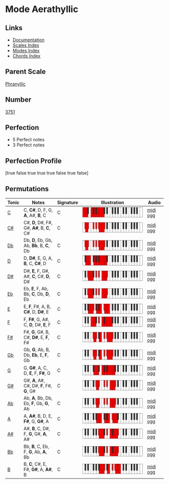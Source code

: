 # Mode Aerathyllic

## Links

- [Documentation](index.md)
- [Scales Index](Scales.md)
- [Modes Index](Modes.md)
- [Chords Index](Chords.md)

## Parent Scale

[Phranyllic](ScalePhranyllic.md)

## Number

[3751](https://ianring.com/musictheory/scales/3751)

## Perfection

- 5 Perfect notes
- 3 Perfect notes

## Perfection Profile

[true false true true true false true false]

## Permutations

| Tonic | Notes | Signature | Illustration | Audio |
|-------|-------|-----------|--------------|-------|
| [C](ModeCNaturalAerathyllic.md) | C, **C#**, D, F, G, **A**, A#, **B**, C | C | ![CNaturalAerathyllic](ModeCNaturalAerathyllic.png) | [midi](ModeCNaturalAerathyllic.mid) [ogg](ModeCNaturalAerathyllic.ogg) |
| [C#](ModeCSharpAerathyllic.md) | C#, **D**, D#, F#, G#, **A#**, B, **C**, C# | C | ![CSharpAerathyllic](ModeCSharpAerathyllic.png) | [midi](ModeCSharpAerathyllic.mid) [ogg](ModeCSharpAerathyllic.ogg) |
| [Db](ModeDFlatAerathyllic.md) | Db, **D**, Eb, Gb, Ab, **Bb**, B, **C**, Db | C | ![DFlatAerathyllic](ModeDFlatAerathyllic.png) | [midi](ModeDFlatAerathyllic.mid) [ogg](ModeDFlatAerathyllic.ogg) |
| [D](ModeDNaturalAerathyllic.md) | D, **D#**, E, G, A, **B**, C, **C#**, D | C | ![DNaturalAerathyllic](ModeDNaturalAerathyllic.png) | [midi](ModeDNaturalAerathyllic.mid) [ogg](ModeDNaturalAerathyllic.ogg) |
| [D#](ModeDSharpAerathyllic.md) | D#, **E**, F, G#, A#, **C**, C#, **D**, D# | C | ![DSharpAerathyllic](ModeDSharpAerathyllic.png) | [midi](ModeDSharpAerathyllic.mid) [ogg](ModeDSharpAerathyllic.ogg) |
| [Eb](ModeEFlatAerathyllic.md) | Eb, **E**, F, Ab, Bb, **C**, Db, **D**, Eb | C | ![EFlatAerathyllic](ModeEFlatAerathyllic.png) | [midi](ModeEFlatAerathyllic.mid) [ogg](ModeEFlatAerathyllic.ogg) |
| [E](ModeENaturalAerathyllic.md) | E, **F**, F#, A, B, **C#**, D, **D#**, E | C | ![ENaturalAerathyllic](ModeENaturalAerathyllic.png) | [midi](ModeENaturalAerathyllic.mid) [ogg](ModeENaturalAerathyllic.ogg) |
| [F](ModeFNaturalAerathyllic.md) | F, **F#**, G, A#, C, **D**, D#, **E**, F | C | ![FNaturalAerathyllic](ModeFNaturalAerathyllic.png) | [midi](ModeFNaturalAerathyllic.mid) [ogg](ModeFNaturalAerathyllic.ogg) |
| [F#](ModeFSharpAerathyllic.md) | F#, **G**, G#, B, C#, **D#**, E, **F**, F# | C | ![FSharpAerathyllic](ModeFSharpAerathyllic.png) | [midi](ModeFSharpAerathyllic.mid) [ogg](ModeFSharpAerathyllic.ogg) |
| [Gb](ModeGFlatAerathyllic.md) | Gb, **G**, Ab, B, Db, **Eb**, E, **F**, Gb | C | ![GFlatAerathyllic](ModeGFlatAerathyllic.png) | [midi](ModeGFlatAerathyllic.mid) [ogg](ModeGFlatAerathyllic.ogg) |
| [G](ModeGNaturalAerathyllic.md) | G, **G#**, A, C, D, **E**, F, **F#**, G | C | ![GNaturalAerathyllic](ModeGNaturalAerathyllic.png) | [midi](ModeGNaturalAerathyllic.mid) [ogg](ModeGNaturalAerathyllic.ogg) |
| [G#](ModeGSharpAerathyllic.md) | G#, **A**, A#, C#, D#, **F**, F#, **G**, G# | C | ![GSharpAerathyllic](ModeGSharpAerathyllic.png) | [midi](ModeGSharpAerathyllic.mid) [ogg](ModeGSharpAerathyllic.ogg) |
| [Ab](ModeAFlatAerathyllic.md) | Ab, **A**, Bb, Db, Eb, **F**, Gb, **G**, Ab | C | ![AFlatAerathyllic](ModeAFlatAerathyllic.png) | [midi](ModeAFlatAerathyllic.mid) [ogg](ModeAFlatAerathyllic.ogg) |
| [A](ModeANaturalAerathyllic.md) | A, **A#**, B, D, E, **F#**, G, **G#**, A | C | ![ANaturalAerathyllic](ModeANaturalAerathyllic.png) | [midi](ModeANaturalAerathyllic.mid) [ogg](ModeANaturalAerathyllic.ogg) |
| [A#](ModeASharpAerathyllic.md) | A#, **B**, C, D#, F, **G**, G#, **A**, A# | C | ![ASharpAerathyllic](ModeASharpAerathyllic.png) | [midi](ModeASharpAerathyllic.mid) [ogg](ModeASharpAerathyllic.ogg) |
| [Bb](ModeBFlatAerathyllic.md) | Bb, **B**, C, Eb, F, **G**, Ab, **A**, Bb | C | ![BFlatAerathyllic](ModeBFlatAerathyllic.png) | [midi](ModeBFlatAerathyllic.mid) [ogg](ModeBFlatAerathyllic.ogg) |
| [B](ModeBNaturalAerathyllic.md) | B, **C**, C#, E, F#, **G#**, A, **A#**, B | C | ![BNaturalAerathyllic](ModeBNaturalAerathyllic.png) | [midi](ModeBNaturalAerathyllic.mid) [ogg](ModeBNaturalAerathyllic.ogg) |
